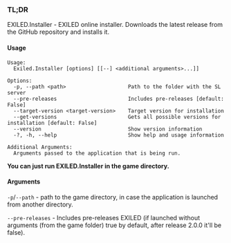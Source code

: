 ### TL;DR
EXILED.Installer - EXILED online installer. Downloads the latest release from the GitHub repository and installs it.

#### Usage
```
Usage:
  Exiled.Installer [options] [[--] <additional arguments>...]]

Options:
  -p, --path <path>                    Path to the folder with the SL server
  --pre-releases                       Includes pre-releases [default: False]
  --target-version <target-version>    Target version for installation
  --get-versions                       Gets all possible versions for installation [default: False]
  --version                            Show version information
  -?, -h, --help                       Show help and usage information

Additional Arguments:
  Arguments passed to the application that is being run.
```

**You can just run EXILED.Installer in the game directory.**

#### Arguments
`-p`/`--path` - path to the game directory, in case the application is launched from another directory.

`--pre-releases` - Includes pre-releases EXILED (if launched without arguments (from the game folder) true by default, after release 2.0.0 it'll be false).
